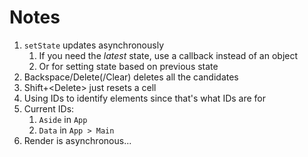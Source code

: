 # Notes

1. `setState` updates asynchronously
    1. If you need the _latest_ state, use a callback instead of an object
    1. Or for setting state based on previous state
1. Backspace/Delete(/Clear) deletes all the candidates
1. Shift+\<Delete> just resets a cell
1. Using IDs to identify elements since that's what IDs are for
1. Current IDs:
    1. `Aside` in `App`
    1. `Data` in `App > Main`
1. Render is asynchronous...

